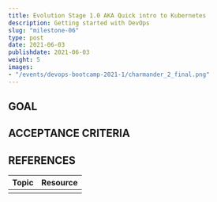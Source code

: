 ```yaml
---
title: Evolution Stage 1.0 AKA Quick intro to Kubernetes
description: Getting started with DevOps
slug: "milestone-06"
type: post
date: 2021-06-03
publishdate: 2021-06-03
weight: 5
images:
- "/events/devops-bootcamp-2021-1/charmander_2_final.png"
---
```



## GOAL


## ACCEPTANCE CRITERIA


## REFERENCES
| Topic |  Resource  |
| ----- | ---------- |
|||